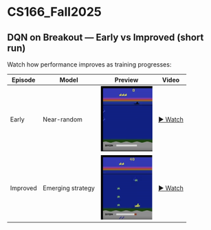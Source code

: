 # CS166_Fall2025

## DQN on Breakout — Early vs Improved (short run)

Watch how performance improves as training progresses:

| Episode    | Model             | Preview                                      | Video |
|------------|-------------------|----------------------------------------------|-------|
| Early      | Near-random       | <img src="src/early_sequest_img.png" width="120"/> | [▶ Watch](https://github.com/timmyt110/CS166_Fall2025/blob/main/src/early_seaquest.mp4) |
| Improved   | Emerging strategy | <img src="src/improved_sequest_img.png" width="120"/> | [▶ Watch](https://github.com/timmyt110/CS166_Fall2025/blob/main/src/improved_seaquest.mp4) |
